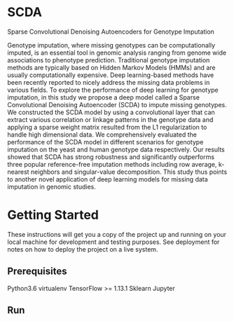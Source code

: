 # SCDA
Sparse Convolutional Denoising Autoencoders for Genotype Imputation

Genotype imputation, where missing genotypes can be computationally imputed, is an essential tool in genomic analysis ranging from genome wide associations to phenotype prediction. Traditional genotype imputation methods are typically based on Hidden Markov Models (HMMs) and are usually computationally expensive. Deep learning-based methods have been recently reported to nicely address the missing data problems in various fields. To explore the performance of deep learning for genotype imputation, in this study we propose a deep model called a Sparse Convolutional Denoising Autoencoder (SCDA) to impute missing genotypes. We constructed the SCDA model by using a convolutional layer that can extract various correlation or linkage patterns in the genotype data and applying a sparse weight matrix resulted from the L1 regularization to handle high dimensional data. We comprehensively evaluated the performance of the SCDA model in different scenarios for genotype imputation on the yeast and human genotype data respectively. Our results showed that SCDA has strong robustness and significantly outperforms three popular reference-free imputation methods including row average, k-nearest neighbors and singular-value decomposition. This study thus points to another novel application of deep learning models for missing data imputation in genomic studies. 


# Getting Started
These instructions will get you a copy of the project up and running on your local machine for development and testing purposes. See deployment for notes on how to deploy the project on a live system.

## Prerequisites
Python3.6
virtualenv
TensorFlow >= 1.13.1
Sklearn
Jupyter


## Run

